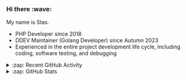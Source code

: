<h3>Hi there :wave:</h3>

My name is Stas.

- PHP Developer since 2018
- DDEV Maintainer (Golang Developer) since Autumn 2023
- Experienced in the entire project development life cycle, including coding, software testing, and debugging

<details>
  <summary>:zap: Recent GitHub Activity</summary>

<!--RECENT_ACTIVITY:start-->
1. ⬆️ Pushed 2 commit(s) to [stasadev/ddev](https://github.com/stasadev/ddev)<br>
2. ⬆️ Pushed 1 commit(s) to [stasadev/ddev](https://github.com/stasadev/ddev)<br>
3. ⬆️ Pushed 1 commit(s) to [stasadev/ddev](https://github.com/stasadev/ddev)<br>
4. ⬆️ Pushed 11 commit(s) to [stasadev/ddev](https://github.com/stasadev/ddev)<br>
5. ⬆️ Pushed 1 commit(s) to [IndraGunawan/ddev-ddev](https://github.com/IndraGunawan/ddev-ddev)<br>
6. ⬆️ Pushed 0 commit(s) to [ddev/test-symfony](https://github.com/ddev/test-symfony)<br>
7. ✌️ Released [v2.6.0](https://github.com/ddev/test-symfony/releases/tag/v2.6.0) in [ddev/test-symfony](https://github.com/ddev/test-symfony)<br>
8. ⬆️ Pushed 4 commit(s) to [stasadev/ddev](https://github.com/stasadev/ddev)<br>
9. ⬆️ Pushed 16 commit(s) to [IndraGunawan/ddev-ddev](https://github.com/IndraGunawan/ddev-ddev)<br>
10. 👍 Approved [#6724](https://github.com/ddev/ddev/pull/6724#pullrequestreview-2436153522) in [ddev/ddev](https://github.com/ddev/ddev)<br>
<!--RECENT_ACTIVITY:end-->

</details>

<details>
  <summary>:zap: GitHub Stats</summary>

  <picture>
    <source
      srcset="https://github-readme-stats.vercel.app/api?username=stasadev&show_icons=true&count_private=true&include_all_commits=true&hide_border=true&theme=tokyonight"
      media="(prefers-color-scheme: dark)"
    />
    <source
      srcset="https://github-readme-stats.vercel.app/api?username=stasadev&show_icons=true&count_private=true&include_all_commits=true&hide_border=true"
      media="(prefers-color-scheme: light), (prefers-color-scheme: no-preference)"
    />
    <img src="https://github-readme-stats.vercel.app/api?username=stasadev&show_icons=true&count_private=true&include_all_commits=true&hide_border=true" />
  </picture>

</details>

